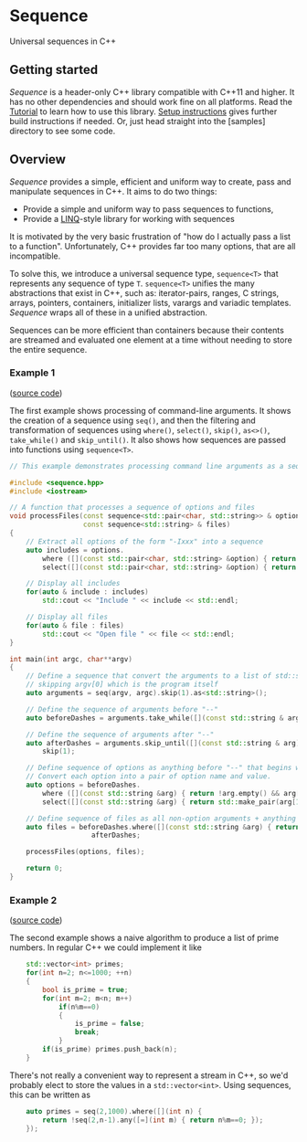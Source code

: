 # Sequence

Universal sequences in C++

## Getting started

_Sequence_ is a header-only C++ library compatible with C++11 and higher. It has no other dependencies and should work fine on all platforms. Read the [Tutorial](docs/tutorial.md) to learn how to use this library. [Setup instructions](docs/setup.md) gives further build instructions if needed. Or, just head straight into the [samples] directory to see some code.

## Overview

_Sequence_ provides a simple, efficient and uniform way to create, pass and manipulate sequences in C++. It aims to do two things:

- Provide a simple and uniform way to pass sequences to functions,
- Provide a [LINQ](https://learn.microsoft.com/en-us/dotnet/csharp/programming-guide/concepts/linq/)-style library for working with sequences

It is motivated by the very basic frustration of "how do I actually pass a list to a function". Unfortunately, C++ provides far too many options, that are all incompatible.

To solve this, we introduce a universal sequence type, `sequence<T>` that represents any sequence of type `T`. `sequence<T>` unifies the many abstractions that exist in C++, such as: iterator-pairs, ranges, C strings, arrays, pointers, containers, initializer lists, varargs and variadic templates. _Sequence_ wraps all of these in a unified abstraction.

Sequences can be more efficient than containers because their contents are streamed and evaluated one element at a time without needing to store the entire sequence.

### Example 1

([source code](samples/example2.cpp))

The first example  shows processing of command-line arguments. It shows the creation of a sequence using `seq()`, and then the filtering and transformation of sequences using `where()`, `select()`, `skip()`, `as<>()`, `take_while()` and `skip_until()`. It also shows how sequences are passed into functions using `sequence<T>`.

```c++
// This example demonstrates processing command line arguments as a sequence of strings.

#include <sequence.hpp>
#include <iostream>

// A function that processes a sequence of options and files
void processFiles(const sequence<std::pair<char, std::string>> & options,
                  const sequence<std::string> & files)
{
    // Extract all options of the form "-Ixxx" into a sequence
    auto includes = options.
        where ([](const std::pair<char, std::string> &option) { return option.first=='I'; }).
        select([](const std::pair<char, std::string> &option) { return option.second; });

    // Display all includes
    for(auto & include : includes)
        std::cout << "Include " << include << std::endl;

    // Display all files
    for(auto & file : files)
        std::cout << "Open file " << file << std::endl;
}

int main(int argc, char**argv)
{
    // Define a sequence that convert the arguments to a list of std::string,
    // skipping argv[0] which is the program itself
    auto arguments = seq(argv, argc).skip(1).as<std::string>();

    // Define the sequence of arguments before "--"
    auto beforeDashes = arguments.take_while([](const std::string & arg) { return arg != "--"; });

    // Define the sequence of arguments after "--"
    auto afterDashes = arguments.skip_until([](const std::string & arg) { return arg == "--"; }).
        skip(1);

    // Define sequence of options as anything before "--" that begins with a "-"
    // Convert each option into a pair of option name and value.
    auto options = beforeDashes.
        where ([](const std::string &arg) { return !arg.empty() && arg[0]=='-'; }).
        select([](const std::string &arg) { return std::make_pair(arg[1], arg.substr(2)); });

    // Define sequence of files as all non-option arguments + anything after "--"
    auto files = beforeDashes.where([](const std::string &arg) { return arg[0]!='-'; }) +
                    afterDashes;

    processFiles(options, files);

    return 0;
}
```

### Example 2

([source code](samples/primes.cpp))

The second example shows a naive algorithm to produce a list of prime numbers. In regular C++ we could implement it like

```c++
    std::vector<int> primes;
    for(int n=2; n<=1000; ++n)
    {
        bool is_prime = true;
        for(int m=2; m<n; m++)
            if(n%m==0)
            {
                is_prime = false;
                break;
            }
        if(is_prime) primes.push_back(n);
    }
```

There's not really a convenient way to represent a stream in C++, so we'd probably elect to store the values in a `std::vector<int>`. Using sequences, this can be written as

```c++
    auto primes = seq(2,1000).where([](int n) {
        return !seq(2,n-1).any([=](int m) { return n%m==0; });
    });
```
